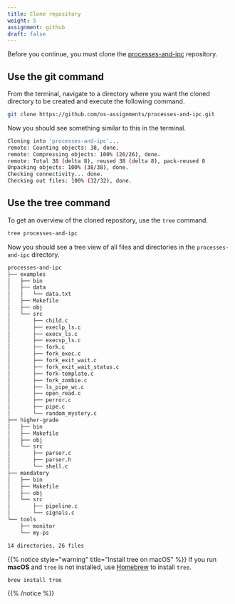 ```yaml
---
title: Clone repository
weight: 5
assignment: github
draft: false
---
```


Before you continue, you must clone the [processes-and-ipc][repo] repository.

[repo]: https://github.com/os-assignments/processes-and-ipc.git

## Use the git command

From the terminal, navigate to a directory where you want the cloned directory
to be created and execute the following command.

``` bash session
git clone https://github.com/os-assignments/processes-and-ipc.git
```

Now you should see something similar to this in the terminal.

``` bash session
Cloning into 'processes-and-ipc'...
remote: Counting objects: 38, done.
remote: Compressing objects: 100% (26/26), done.
remote: Total 38 (delta 8), reused 38 (delta 8), pack-reused 0
Unpacking objects: 100% (38/38), done.
Checking connectivity... done.
Checking out files: 100% (32/32), done.
```

## Use the tree command

To get an overview of the cloned repository, use the `tree` command.

``` bash session
tree processes-and-ipc
```

Now you should see a tree view of all files and directories in the
`processes-and-ipc` directory.

``` bash session
processes-and-ipc
├── examples
│   ├── bin
│   ├── data
│   │   └── data.txt
│   ├── Makefile
│   ├── obj
│   └── src
│       ├── child.c
│       ├── execlp_ls.c
│       ├── execv_ls.c
│       ├── execvp_ls.c
│       ├── fork.c
│       ├── fork_exec.c
│       ├── fork_exit_wait.c
│       ├── fork_exit_wait_status.c
│       ├── fork-template.c
│       ├── fork_zombie.c
│       ├── ls_pipe_wc.c
│       ├── open_read.c
│       ├── perror.c
│       ├── pipe.c
│       └── random_mystery.c
├── higher-grade
│   ├── bin
│   ├── Makefile
│   ├── obj
│   └── src
│       ├── parser.c
│       ├── parser.h
│       └── shell.c
├── mandatory
│   ├── bin
│   ├── Makefile
│   ├── obj
│   └── src
│       ├── pipeline.c
│       └── signals.c
└── tools
    ├── monitor
    └── my-ps

14 directories, 26 files
```

{{% notice style="warning" title="Install tree on macOS" %}}
If you run **macOS** and `tree` is not installed, use [Homebrew](https://brew.sh/) to install `tree`.

``` bash session
brew install tree
```
{{% /notice %}}
